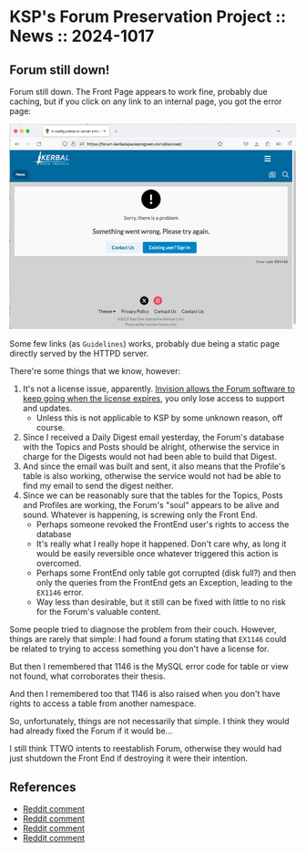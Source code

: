 # KSP's Forum Preservation Project :: News :: 2024-1017

## Forum still down!

Forum still down. The Front Page appears to work fine, probably due caching, but if you click on any link to an internal page, you got the error page:

![Forum's Error Message](./content/17_Forum-still-down--image1.png#FullWidth)

Some few links (as `Guidelines`) works, probably due being a static page directly served by the HTTPD server.

There're some things that we know, however:

1. It's not a license issue, apparently. [Invision allows the Forum software to keep going when the license expires](https://invisioncommunity.com/forums/topic/463344-ex1146-cant-get-access-to-admin-panel/), you only lose access to support and updates.
	+ Unless this is not applicable to KSP by some unknown reason, off course.
1. Since I received a Daily Digest email yesterday, the Forum's database with the Topics and Posts should be alright, otherwise the service in charge for the Digests would not had been able to build that Digest.
1. And since the email was built and sent, it also means that the Profile's table is also working, otherwise the service would not had be able to find my email to send the digest neither.
1. Since we can be reasonably sure that the tables for the Topics, Posts and Profiles are working, the Forum's "soul" appears to be alive and sound. Whatever is happening, is screwing only the Front End.
	+ Perhaps someone revoked the FrontEnd user's rights to access the database
	+ It's really what I really hope it happened. Don't care why, as long it would be easily reversible once whatever triggered this action is overcomed.
	+ Perhaps some FrontEnd only table got corrupted (disk full?) and then only the queries from the FrontEnd gets an Exception, leading to the `EX1146` error.
	+ Way less than desirable, but it still can be fixed with little to no risk for the Forum's valuable content.

Some people tried to diagnose the problem from their couch. However, things are rarely that simple: I had found a forum stating that `EX1146` could be related to trying to access something you don't have a license for.

But then I remembered that 1146 is the MySQL error code for table or view not found, what corroborates their thesis.

And then I remembered too that 1146 is also raised when you don't have rights to access a table from another namespace.

So, unfortunately, things are not necessarily that simple. I think they would had already fixed the Forum if it would be...

I still think TTWO intents to reestablish Forum, otherwise they would had just shutdown the Front End if destroying it were their intention.


## References

* [Reddit comment](https://www.reddit.com/r/KerbalSpaceProgram/comments/1g5vl35/comment/lseh0la/?utm_source=share&utm_medium=web3x&utm_name=web3xcss&utm_term=1&utm_content=share_button)
* [Reddit comment](https://www.reddit.com/r/KerbalSpaceProgram/comments/1g4j9rn/comment/lsej173/?utm_source=share&utm_medium=web3x&utm_name=web3xcss&utm_term=1&utm_content=share_button)
* [Reddit comment](https://www.reddit.com/r/KerbalSpaceProgram/comments/1g4j9rn/comment/lsg39qa/?utm_source=share&utm_medium=web3x&utm_name=web3xcss&utm_term=1&utm_content=share_button)
* [Reddit comment](https://www.reddit.com/r/KerbalSpaceProgram/comments/1g5trtu/comment/lsflj3b/?utm_source=share&utm_medium=web3x&utm_name=web3xcss&utm_term=1&utm_content=share_button)

